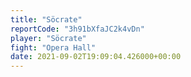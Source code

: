 ```yaml
---
title: "Söcrate"
reportCode: "3h91bXfaJC2k4vDn"
player: "Söcrate"
fight: "Opera Hall"
date: 2021-09-02T19:09:04.426000+00:00
---
```

